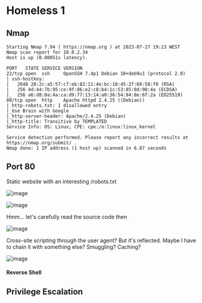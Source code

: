 # Homeless 1

## Nmap
````
Starting Nmap 7.94 ( https://nmap.org ) at 2023-07-27 19:13 WEST
Nmap scan report for 10.0.2.34
Host is up (0.00051s latency).

PORT   STATE SERVICE VERSION
22/tcp open  ssh     OpenSSH 7.4p1 Debian 10+deb9u1 (protocol 2.0)
| ssh-hostkey: 
|   2048 28:2c:a5:57:c7:eb:82:11:4e:bc:10:45:2f:68:58:f0 (RSA)
|   256 4d:44:7b:95:ce:9f:86:e2:c8:b4:1c:53:85:0d:90:4a (ECDSA)
|_  256 a6:d8:0a:4a:ca:d9:77:13:14:a0:36:54:94:8e:6f:2a (ED25519)
80/tcp open  http    Apache httpd 2.4.25 ((Debian))
| http-robots.txt: 1 disallowed entry 
|_Use Brain with Google
|_http-server-header: Apache/2.4.25 (Debian)
|_http-title: Transitive by TEMPLATED
Service Info: OS: Linux; CPE: cpe:/o:linux:linux_kernel

Service detection performed. Please report any incorrect results at https://nmap.org/submit/ .
Nmap done: 1 IP address (1 host up) scanned in 6.87 seconds
````

## Port 80
Static website with an interesting /robots.txt

![image](https://github.com/BrunoCaseiro/OSWE-Practice/assets/38294180/060285d5-6feb-486f-9fc3-20b1e1ff455d)

![image](https://github.com/BrunoCaseiro/OSWE-Practice/assets/38294180/00da0d9b-706b-4978-a8c5-8903da308f54)

Hmm... let's carefully read the source code then

![image](https://github.com/BrunoCaseiro/OSWE-Practice/assets/38294180/80bdce34-80a7-482b-ad45-155bc6b05542)


Cross-site scripting through the user agent? But it's reflected. Maybe I have to chain it with something else? Smuggling? Caching?

![image](https://github.com/BrunoCaseiro/OSWE-Practice/assets/38294180/67fcbc8b-d3a5-479e-8021-8975d8f14cfa)


#### Reverse Shell




## Privilege Escalation

